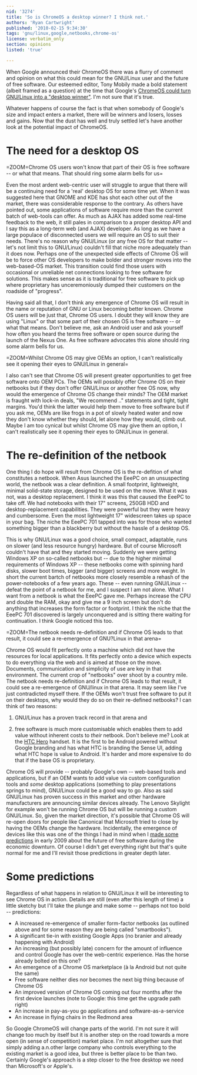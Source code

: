 ```yaml
---
nid: '3274'
title: 'So is ChromeOS a desktop winner? I think not.'
authors: 'Ryan Cartwright'
published: '2010-02-15 9:34:30'
tags: 'gnu/linux,google,netbooks,chrome-os'
license: verbatim_only
section: opinions
listed: 'true'

---
```

When Google announced their ChromeOS there was a flurry of comment and opinion on what this could mean for the GNU/Linux user and the future of free software. Our esteemed editor, Tony Mobily made a bold statement (albeit framed as a question) at the time that Google's [ChromeOS could turn GNU/Linux into a "desktop winner"](http://www.freesoftwaremagazine.com/columns/why_google_chrome_os_will_turn_gnu_linux_desktop_winner). I'm not sure that it's true.

Whatever happens of course the fact is that when somebody of Google's size and impact enters a market, there will be winners and losers, losses and gains. Now that the dust has well and truly settled let's have another look at the potential impact of ChromeOS.

<!--break-->

# The need for a desktop OS

=ZOOM=Chrome OS users won't know that part of their OS is free software -- or what that means. That should ring some alarm bells for us=

Even the most ardent web-centric user will struggle to argue that there will be a continuing need for a 'real' desktop OS for some time yet. When it was suggested here that GNOME and KDE has shot each other out of the market, there was considerable response to the contrary. As others have pointed out, some applications of software require more than the current batch of web-tools can offer. As much as AJAX has added some real-time feedback to the web, it still pales in comparison to a proper desktop API and I say this as a long-term web (and AJAX) developer. As long as we have a large populace of disconnected users we will require an OS to suit their needs. There's no reason why GNU/Linux (or any free OS for that matter -- let's not limit this to GNU/Linux) couldn't fill that niche more adequately than it does now. Perhaps one of the unexpected side effects of Chrome OS will be to force other OS developers to make bolder and stronger moves into the web-based-OS market. This transition could find those users with occasional or unreliable net connections looking to free software for solutions. This makes sense as it is traditional for free software to pick up where proprietary has unceremoniously dumped their customers on the roadside of "progress".

Having said all that, I don't think any emergence of Chrome OS will result in the name or reputation of GNU or Linux becoming better known. Chrome OS users will be just that, Chrome OS users. I doubt they will know they are using "Linux" or that some part of their chosen OS is free software -- or what that means. Don't believe me, ask an Android user and ask yourself how often you heard the terms free software or open source during the launch of the Nexus One. As free software advocates this alone should ring some alarm bells for us.

=ZOOM=Whilst Chrome OS may give OEMs an option, I can't realistically see it opening their eyes to GNU/Linux in general=

I also can't see that Chrome OS will present greater opportunities to get free software onto OEM PCs. The OEMs will possibly offer Chrome OS on their netbooks but if they don't offer GNU/Linux or another free OS now, why would the emergence of Chrome OS change their minds? The OEM market is fraught with lock-in deals, "We recommend .." statements and tight, tight margins. You'd think the latter would help them move to free software but if you ask me, OEMs are like frogs in a pot of slowly heated water and now they don't know whether they should, let alone how they would, climb out. Maybe I am too  cynical but whilst Chrome OS may give them an option, I can't realistically see it opening their eyes to GNU/Linux in general.

# The re-definition of the netbook

One thing I do hope will result from Chrome OS is the re-defition of what constitutes a netbook. When Asus launched the EeePC on an unsuspecting world, the netbook was a clear definition. A small footprint, lightweight, minimal solid-state storage, designed to be used on the move. What it was not, was a desktop replacement. I think it was this that caused the EeePC to take off. We had notebooks with their 17" screens, 250GB HDD and desktop-replacement capabilities. They were powerful but they were heavy and cumbersome. Even the most lightweight 17" widescreen takes up space in your bag. The niche the EeePC 701 tapped into was for those who wanted something bigger than a blackberry but without the hassle of a desktop OS.

This is why GNU/Linux was a good choice, small compact, adaptable, runs on slower (and less resource hungry) hardware. But of course Microsoft couldn't have that and they started moving. Suddenly we were getting Windows XP on so-called netbooks but -- due to the higher minimal requirements of Windows XP -- these netbooks come with spinning hard disks, slower boot times, bigger (and bigger) screens and more weight. In short the current bartch of netbooks more closely resemble a rehash of the power-notebooks of a few years ago. These -- even running GNU/Linux -- defeat the point of a netbook for me, and I suspect I am not alone. What I want from a netbook is what the EeePC gave me. Perhaps increase the CPU and double the RAM, okay and give me a 9 inch screen but don't do anything that increases the form factor or footprint. I think the niche that the EeePC 701 discovered is largely unconquered and is sitting there waiting for continuation. I think Google noticed this too.

=ZOOM=The netbook needs re-definition and if Chrome OS leads to that result, it could see a re-emergence of GNU?Linux in that arena=

Chrome OS would fit perfectly onto a machine which did not have the resources for local applications. It fits perfectly onto a device which expects to do everything via the web and is aimed at those on the move. Documents, communication and simplicity of use are key in that environment. The current crop of "netbooks" over shoot by a country mile. The netbook needs re-definition and if Chrome OS leads to that result, it could see a re-emergence of GNU/linux in that arena. It may seem like I've just contradicted myself there. If the OEMs won't trust free software to put it on their desktops, why would they do so on their re-defined netbooks? I can think of two reasons:

1. GNU/Linux has a proven track record in that arena and 

2. free software is much more customisable which enables them to add value without inherent costs to _their_ netbook. Don't believe me? Look at the [HTC Hero](http://www.htc.com/www/product/hero/overview.html) handset. It is the first to be Android powered without Google branding and has what HTC is branding the Sense UI, adding what HTC hope is value to Android. It's harder and more expensive to do that if the base OS is proprietary.

Chrome OS will provide -- probably Google's own -- web-based tools and applications, but if an OEM wants to add value via custom configuration tools and _some_ desktop applications (something to play presentations springs to mind), GNU/Linux could be a good way to go. Also as said GNU/Linux has proven success in this market and other hardware manufacturers are announcing similar devices already. The Lenovo Skylight for example won't be running Chrome OS but will be running a custom GNU/Linux. So, given the market direction, it's possible that Chrome OS will re-open doors for people like Canonical that Microsoft tried to close by having the OEMs change the hardware. Incidentally, the emergence of devices like this was one of the things I had in mind when I [made some predictions](http://www.freesoftwaremagazine.com/columns/will_economic_downturn_mean_free_software_upturn) in early 2009 about the future of free software during the economic downturn. Of course I didn't get everything right but that's quite normal for me and I'll revisit those predictions in greater depth later.

# Some predictions

Regardless of what happens in relation to GNU/Linux it will be interesting to see Chrome OS in action. Details are still (even after this length of time) a little sketchy but I'll take the plunge and make some -- perhaps not too bold -- predictions:

* A increased re-emergence of smaller form-factor netbooks (as outlined above and for some reason they are being called "smartbooks").
* A significant tie-in with existing Google Apps (no branier and already happening with Android)
* An increasing (but possibly late) concern for the amount of influence and control Google has over the web-centric experience. Has the horse already bolted on this one?
* An emergence of a Chrome OS marketplace (à la Android but not quite the same)
* Free software neither dies nor becomes the next big thing because of Chrome OS
* An improved version of Chrome OS coming out four months after the first device launches (note to Google: this time get the upgrade path right)
* An increase in pay-as-you go applications and software-as-a-service
* An increase in flying chairs in the Redmond area

So Google ChromeOS will change parts of the world. I'm not sure it will change too much by itself but it is another step on the road towards a more open (in sense of competition) market place. I'm not altogether sure that simply adding a.n.other large company who controls everything to the existing market is a good idea, but three is better place to be than two. Certainly Google's approach is a step closer to the free desktop we need than Microsoft's or Apple's.